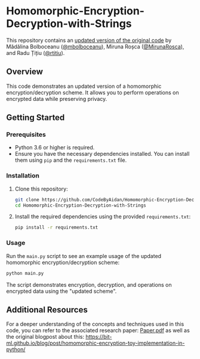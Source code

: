 # Homomorphic-Encryption-Decryption-with-Strings

This repository contains an [updated version of the original code](https://github.com/bit-ml/he-scheme) by Mădălina Bolboceanu ([@mbolboceanu](https://github.com/mbolboceanu)), Miruna Roșca ([@MirunaRosca](https://github.com/MirunaRosca)), and Radu Țițiu ([@rtitiu](https://github.com/rtitiu)).

## Overview

This code demonstrates an updated version of a homomorphic encryption/decryption scheme. It allows you to perform operations on encrypted data while preserving privacy.

## Getting Started

### Prerequisites

- Python 3.6 or higher is required.
- Ensure you have the necessary dependencies installed. You can install them using `pip` and the `requirements.txt` file.

### Installation

1. Clone this repository:
   ```bash
   git clone https://github.com/CodeByAidan/Homomorphic-Encryption-Decryption-with-Strings.git
   cd Homomorphic-Encryption-Decryption-with-Strings
   ```

2. Install the required dependencies using the provided `requirements.txt`:
   ```bash
   pip install -r requirements.txt
   ```

### Usage

Run the `main.py` script to see an example usage of the updated homomorphic encryption/decryption scheme:
```bash
python main.py
```

The script demonstrates encryption, decryption, and operations on encrypted data using the "updated scheme".

## Additional Resources

For a deeper understanding of the concepts and techniques used in this code, you can refer to the associated research paper: [Paper.pdf](Paper.pdf) as well as the original blogpost about this: https://bit-ml.github.io/blog/post/homomorphic-encryption-toy-implementation-in-python/

